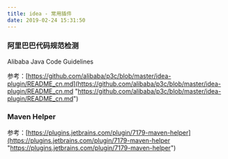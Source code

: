 ```yaml
---
title: idea - 常用插件
date: 2019-02-24 15:31:50
---
```


### 阿里巴巴代码规范检测 ###

Alibaba Java Code Guidelines

参考：[https://github.com/alibaba/p3c/blob/master/idea-plugin/README_cn.md](https://github.com/alibaba/p3c/blob/master/idea-plugin/README_cn.md "https://github.com/alibaba/p3c/blob/master/idea-plugin/README_cn.md")

### Maven Helper ###

参考：[https://plugins.jetbrains.com/plugin/7179-maven-helper](https://plugins.jetbrains.com/plugin/7179-maven-helper "https://plugins.jetbrains.com/plugin/7179-maven-helper")